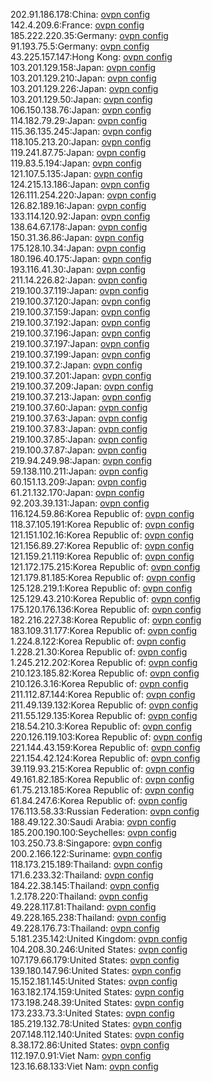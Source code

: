 202.91.186.178:China: [ovpn config](vpn/202_91_186_178.ovpn)  
142.4.209.6:France: [ovpn config](vpn/142_4_209_6.ovpn)  
185.222.220.35:Germany: [ovpn config](vpn/185_222_220_35.ovpn)  
91.193.75.5:Germany: [ovpn config](vpn/91_193_75_5.ovpn)  
43.225.157.147:Hong Kong: [ovpn config](vpn/43_225_157_147.ovpn)  
103.201.129.158:Japan: [ovpn config](vpn/103_201_129_158.ovpn)  
103.201.129.210:Japan: [ovpn config](vpn/103_201_129_210.ovpn)  
103.201.129.226:Japan: [ovpn config](vpn/103_201_129_226.ovpn)  
103.201.129.50:Japan: [ovpn config](vpn/103_201_129_50.ovpn)  
106.150.138.76:Japan: [ovpn config](vpn/106_150_138_76.ovpn)  
114.182.79.29:Japan: [ovpn config](vpn/114_182_79_29.ovpn)  
115.36.135.245:Japan: [ovpn config](vpn/115_36_135_245.ovpn)  
118.105.213.20:Japan: [ovpn config](vpn/118_105_213_20.ovpn)  
119.241.87.75:Japan: [ovpn config](vpn/119_241_87_75.ovpn)  
119.83.5.194:Japan: [ovpn config](vpn/119_83_5_194.ovpn)  
121.107.5.135:Japan: [ovpn config](vpn/121_107_5_135.ovpn)  
124.215.13.186:Japan: [ovpn config](vpn/124_215_13_186.ovpn)  
126.111.254.220:Japan: [ovpn config](vpn/126_111_254_220.ovpn)  
126.82.189.16:Japan: [ovpn config](vpn/126_82_189_16.ovpn)  
133.114.120.92:Japan: [ovpn config](vpn/133_114_120_92.ovpn)  
138.64.67.178:Japan: [ovpn config](vpn/138_64_67_178.ovpn)  
150.31.36.86:Japan: [ovpn config](vpn/150_31_36_86.ovpn)  
175.128.10.34:Japan: [ovpn config](vpn/175_128_10_34.ovpn)  
180.196.40.175:Japan: [ovpn config](vpn/180_196_40_175.ovpn)  
193.116.41.30:Japan: [ovpn config](vpn/193_116_41_30.ovpn)  
211.14.226.82:Japan: [ovpn config](vpn/211_14_226_82.ovpn)  
219.100.37.119:Japan: [ovpn config](vpn/219_100_37_119.ovpn)  
219.100.37.120:Japan: [ovpn config](vpn/219_100_37_120.ovpn)  
219.100.37.159:Japan: [ovpn config](vpn/219_100_37_159.ovpn)  
219.100.37.192:Japan: [ovpn config](vpn/219_100_37_192.ovpn)  
219.100.37.196:Japan: [ovpn config](vpn/219_100_37_196.ovpn)  
219.100.37.197:Japan: [ovpn config](vpn/219_100_37_197.ovpn)  
219.100.37.199:Japan: [ovpn config](vpn/219_100_37_199.ovpn)  
219.100.37.2:Japan: [ovpn config](vpn/219_100_37_2.ovpn)  
219.100.37.201:Japan: [ovpn config](vpn/219_100_37_201.ovpn)  
219.100.37.209:Japan: [ovpn config](vpn/219_100_37_209.ovpn)  
219.100.37.213:Japan: [ovpn config](vpn/219_100_37_213.ovpn)  
219.100.37.60:Japan: [ovpn config](vpn/219_100_37_60.ovpn)  
219.100.37.63:Japan: [ovpn config](vpn/219_100_37_63.ovpn)  
219.100.37.83:Japan: [ovpn config](vpn/219_100_37_83.ovpn)  
219.100.37.85:Japan: [ovpn config](vpn/219_100_37_85.ovpn)  
219.100.37.87:Japan: [ovpn config](vpn/219_100_37_87.ovpn)  
219.94.249.98:Japan: [ovpn config](vpn/219_94_249_98.ovpn)  
59.138.110.211:Japan: [ovpn config](vpn/59_138_110_211.ovpn)  
60.151.13.209:Japan: [ovpn config](vpn/60_151_13_209.ovpn)  
61.21.132.170:Japan: [ovpn config](vpn/61_21_132_170.ovpn)  
92.203.39.131:Japan: [ovpn config](vpn/92_203_39_131.ovpn)  
116.124.59.86:Korea Republic of: [ovpn config](vpn/116_124_59_86.ovpn)  
118.37.105.191:Korea Republic of: [ovpn config](vpn/118_37_105_191.ovpn)  
121.151.102.16:Korea Republic of: [ovpn config](vpn/121_151_102_16.ovpn)  
121.156.89.27:Korea Republic of: [ovpn config](vpn/121_156_89_27.ovpn)  
121.159.21.119:Korea Republic of: [ovpn config](vpn/121_159_21_119.ovpn)  
121.172.175.215:Korea Republic of: [ovpn config](vpn/121_172_175_215.ovpn)  
121.179.81.185:Korea Republic of: [ovpn config](vpn/121_179_81_185.ovpn)  
125.128.219.1:Korea Republic of: [ovpn config](vpn/125_128_219_1.ovpn)  
125.129.43.210:Korea Republic of: [ovpn config](vpn/125_129_43_210.ovpn)  
175.120.176.136:Korea Republic of: [ovpn config](vpn/175_120_176_136.ovpn)  
182.216.227.38:Korea Republic of: [ovpn config](vpn/182_216_227_38.ovpn)  
183.109.31.177:Korea Republic of: [ovpn config](vpn/183_109_31_177.ovpn)  
1.224.8.122:Korea Republic of: [ovpn config](vpn/1_224_8_122.ovpn)  
1.228.21.30:Korea Republic of: [ovpn config](vpn/1_228_21_30.ovpn)  
1.245.212.202:Korea Republic of: [ovpn config](vpn/1_245_212_202.ovpn)  
210.123.185.82:Korea Republic of: [ovpn config](vpn/210_123_185_82.ovpn)  
210.126.3.16:Korea Republic of: [ovpn config](vpn/210_126_3_16.ovpn)  
211.112.87.144:Korea Republic of: [ovpn config](vpn/211_112_87_144.ovpn)  
211.49.139.132:Korea Republic of: [ovpn config](vpn/211_49_139_132.ovpn)  
211.55.129.135:Korea Republic of: [ovpn config](vpn/211_55_129_135.ovpn)  
218.54.210.3:Korea Republic of: [ovpn config](vpn/218_54_210_3.ovpn)  
220.126.119.103:Korea Republic of: [ovpn config](vpn/220_126_119_103.ovpn)  
221.144.43.159:Korea Republic of: [ovpn config](vpn/221_144_43_159.ovpn)  
221.154.42.124:Korea Republic of: [ovpn config](vpn/221_154_42_124.ovpn)  
39.119.93.215:Korea Republic of: [ovpn config](vpn/39_119_93_215.ovpn)  
49.161.82.185:Korea Republic of: [ovpn config](vpn/49_161_82_185.ovpn)  
61.75.213.185:Korea Republic of: [ovpn config](vpn/61_75_213_185.ovpn)  
61.84.247.6:Korea Republic of: [ovpn config](vpn/61_84_247_6.ovpn)  
176.113.58.33:Russian Federation: [ovpn config](vpn/176_113_58_33.ovpn)  
188.49.122.30:Saudi Arabia: [ovpn config](vpn/188_49_122_30.ovpn)  
185.200.190.100:Seychelles: [ovpn config](vpn/185_200_190_100.ovpn)  
103.250.73.8:Singapore: [ovpn config](vpn/103_250_73_8.ovpn)  
200.2.166.122:Suriname: [ovpn config](vpn/200_2_166_122.ovpn)  
118.173.215.189:Thailand: [ovpn config](vpn/118_173_215_189.ovpn)  
171.6.233.32:Thailand: [ovpn config](vpn/171_6_233_32.ovpn)  
184.22.38.145:Thailand: [ovpn config](vpn/184_22_38_145.ovpn)  
1.2.178.220:Thailand: [ovpn config](vpn/1_2_178_220.ovpn)  
49.228.117.81:Thailand: [ovpn config](vpn/49_228_117_81.ovpn)  
49.228.165.238:Thailand: [ovpn config](vpn/49_228_165_238.ovpn)  
49.228.176.73:Thailand: [ovpn config](vpn/49_228_176_73.ovpn)  
5.181.235.142:United Kingdom: [ovpn config](vpn/5_181_235_142.ovpn)  
104.208.30.246:United States: [ovpn config](vpn/104_208_30_246.ovpn)  
107.179.66.179:United States: [ovpn config](vpn/107_179_66_179.ovpn)  
139.180.147.96:United States: [ovpn config](vpn/139_180_147_96.ovpn)  
15.152.181.145:United States: [ovpn config](vpn/15_152_181_145.ovpn)  
163.182.174.159:United States: [ovpn config](vpn/163_182_174_159.ovpn)  
173.198.248.39:United States: [ovpn config](vpn/173_198_248_39.ovpn)  
173.233.73.3:United States: [ovpn config](vpn/173_233_73_3.ovpn)  
185.219.132.78:United States: [ovpn config](vpn/185_219_132_78.ovpn)  
207.148.112.140:United States: [ovpn config](vpn/207_148_112_140.ovpn)  
8.38.172.86:United States: [ovpn config](vpn/8_38_172_86.ovpn)  
112.197.0.91:Viet Nam: [ovpn config](vpn/112_197_0_91.ovpn)  
123.16.68.133:Viet Nam: [ovpn config](vpn/123_16_68_133.ovpn)  
